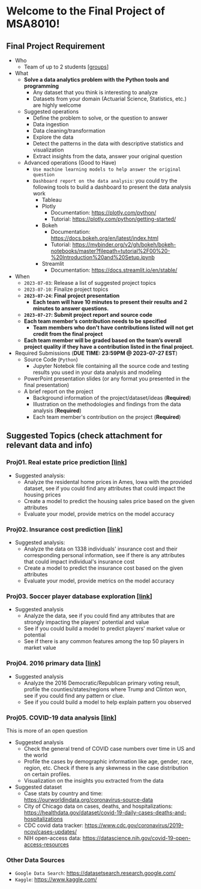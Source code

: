 # Welcome to the Final Project of MSA8010!

## Final Project Requirement
* Who
    * Team of up to 2 students [[groups](https://docs.google.com/spreadsheets/d/14h3mP0HyN61y7EVzSoOL1G89wi6DEH-tSpAMkMh9Mtk/edit#gid=0)]
* What
    * **Solve a data analytics problem with the Python tools and programming**
        * Any dataset that you think is interesting to analyze
        * Datasets from your domain (Actuarial Science, Statistics, etc.) are highly welcome
    * Suggested operations
        * Define the problem to solve, or the question to answer
        * Data ingestion
        * Data cleaning/transformation
        * Explore the data
        * Detect the patterns in the data with descriptive statistics and visualization
        * Extract insights from the data, answer your original question
    * Advanced operations (Good to Have)
        * `Use machine learning models to help answer the original question`
        * `Dashboard report on the data analysis`: you could try the following tools to build a dashboard to present the data analysis work
            * Tableau
            * Plotly
                * Documentation: https://plotly.com/python/
                * Tutorial: https://plotly.com/python/getting-started/
            * Bokeh
                * Documentation: https://docs.bokeh.org/en/latest/index.html
                * Tutorial: https://mybinder.org/v2/gh/bokeh/bokeh-notebooks/master?filepath=tutorial%2F00%20-%20Introduction%20and%20Setup.ipynb
            * Streamlit
                * Documentation: https://docs.streamlit.io/en/stable/
* When
    * `2023-07-03`: Release a list of suggested project topics
    * `2023-07-10`: Finalize project topics
    * **`2023-07-24`: Final project presentation**
        * **Each team will have 10 minutes to present their results and 2 minutes to answer questions.**
    * **`2023-07-27`: Submit project report and source code**
    * **Each team member’s contribution needs to be specified**
        * **Team members who don't have contributions listed will not get credit from the final project**
    * **Each team member will be graded based on the team’s overall project quality if they have a contribution listed in the final project.**
* Required Submissions (**DUE TIME: 23:59PM @ 2023-07-27 EST**)
    * Source Code (`Python`)
        * Jupyter Notebok file containing all the source code and testing results you used in your data analysis and modeling
    * PowerPoint presentation slides (or any format you presented in the final presentation)
    * A brief report on the project
        * Background information of the project/dataset/ideas (**Required**)
        * Illustration on the methodologies and findings from the data analysis (**Required**)
        * Each team member's contribution on the project (**Required**)

## Suggested Topics (check attachment for relevant data and info)

### Proj01. Real estate price prediction [[link](./proj01-real-state-sale-price-prediction/)]
* Suggested analysis: 
    * Analyze the residental home prices in Ames, Iowa with the provided dataset, see if you could find any attributes that could impact the housing prices
    * Create a model to predict the housing sales price based on the given attributes
    * Evaluate your model, provide metrics on the model accuracy

### Proj02. Insurance cost prediction [[link](./proj02-insurance-cost-prediction/)]
* Suggested analysis:
    * Analyze the data on 1338 individuals' insurance cost and their corresponding personal information, see if there is any attributes that could impact individual's insurance cost
    * Create a model to predict the insurance cost based on the given attributes
    * Evaluate your model, provide metrics on the model accuracy

### Proj03. Soccer player database exploration [[link](./proj03-soccer-player-database/)]
* Suggested analysis
    * Analyze the data, see if you could find any attributes that are strongly impacting the players' potential and value
    * See if you could build a model to predict players' market value or potential
    * See if there is any common features among the top 50 players in market value

### Proj04. 2016 primary data [[link](./proj04-2016-primary/)]
* Suggested analysis
    * Analyze the 2016 Democratic/Republican primary voting result, profile the counties/states/regions where Trump and Clinton won, see if you could find any pattern or clue.
    * See if you could build a model to help explain pattern you observed

### Proj05. COVID-19 data analysis [[link](./proj05-covid19/)]
This is more of an open question
* Suggested analysis
    * Check the general trend of COVID case numbers over time in US and the world
    * Profile the cases by demographic information like age, gender, race, region, etc. Check if there is any skewness in the case distribution on certain profiles.
    * Visualization on the insights you extracted from the data
* Suggested dataset
    * Case stats by country and time: https://ourworldindata.org/coronavirus-source-data
    * City of Chicago data on cases, deaths, and hospitalizations: https://healthdata.gov/dataset/covid-19-daily-cases-deaths-and-hospitalizations
    * CDC covid data tracker: https://www.cdc.gov/coronavirus/2019-ncov/cases-updates/
    * NIH open-access data: https://datascience.nih.gov/covid-19-open-access-resources

### Other Data Sources
* `Google Data Search`: https://datasetsearch.research.google.com/
* `Kaggle`: https://www.kaggle.com/
